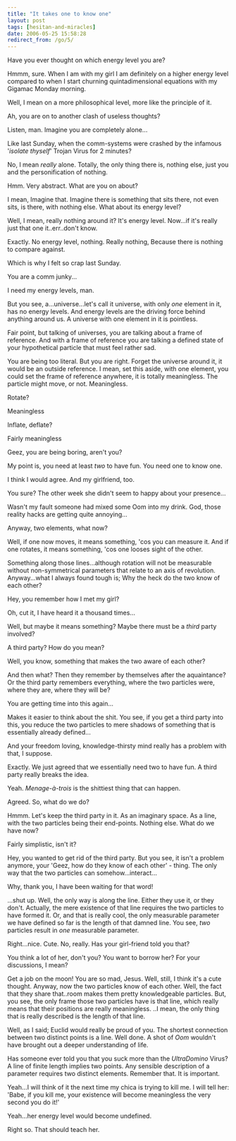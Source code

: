 ```yaml
---
title: "It takes one to know one"
layout: post
tags: [hesitan-and-miracles]
date: 2006-05-25 15:58:28
redirect_from: /go/5/
---
```


      

Have you ever thought on which energy level you are?

Hmmm, sure. When I am with my girl I am definitely on a higher energy          level compared to when I start churning quintadimensional equations with          my Gigamac Monday morning.

Well, I mean on a more philosophical level, more like the principle of          it.

Ah, you are on to another clash of useless thoughts?

Listen, man. Imagine you are completely alone...

Like last Sunday, when the comm-systems were crashed by the infamous &#39;_isolate          thyself_&#39; Trojan Virus for 2 minutes?

No, I mean _really_ alone. Totally, the only thing there is, nothing          else, just you and the personification of nothing.

Hmm. Very abstract. What are you on about?

I mean, Imagine that. Imagine there is something that sits there, not          even sits, is there, with nothing else. What about its energy level?

Well, I mean, really nothing around it? It&#39;s energy level. Now...if it&#39;s          really just that one it..err..don&#39;t know.

Exactly. No energy level, nothing. Really nothing, Because there is nothing          to compare against.

Which is why I felt so crap last Sunday.

You are a comm junky...

I need my energy levels, man.

But you see, a...universe...let&#39;s call it universe, with only _one_          element in it, has no energy levels. And energy levels are the driving          force behind anything around us. A universe with one element in it is          pointless.

Fair point, but talking of universes, you are talking about a frame of          reference. And with a frame of reference you are talking a defined state          of your hypothetical particle that must feel rather sad.

You are being too literal. But you are right. Forget the universe around          it, it would be an outside reference. I mean, set this aside, with one          element, you could set the frame of reference anywhere, it is totally          meaningless. The particle might move, or not. Meaningless.

Rotate?

Meaningless

Inflate, deflate?

Fairly meaningless

Geez, you are being boring, aren&#39;t you?

My point is, you need at least _two_ to have fun. You need one to          know one.

I think I would agree. And my girlfriend, too.

You sure? The other week she didn&#39;t seem to happy about your presence...

Wasn&#39;t my fault someone had mixed some Oom into my drink. God, those reality          hacks are getting quite annoying...

Anyway, two elements, what now?

Well, if one now moves, it means something, &#39;cos you can measure it. And          if one rotates, it means something, &#39;cos one looses sight of the other.

Something along those lines...although rotation will not be measurable          without non-symmetrical parameters that relate to an axis of revolution.          Anyway...what I always found tough is; Why the heck do the two know of          each other?

Hey, you remember how I met my girl?

Oh, cut it, I have heard it a thousand times...

Well, but maybe it means something? Maybe there must be a _third_          party involved?

A third party? How do you mean?

Well, you know, something that makes the two aware of each other?

And then what? Then they remember by themselves after the aquaintance?          Or the third party remembers everything, where the two particles were,          where they are, where they will be?

You are getting time into this again...

Makes it easier to think about the shit. You see, if you get a third party          into this, you reduce the two particles to mere shadows of something that          is essentially already defined...

And your freedom loving, knowledge-thirsty mind really has a problem with          that, I suppose.

Exactly. We just agreed that we essentially need two to have fun. A third          party really breaks the idea.

Yeah. _Menage-à-trois_ is the shittiest thing that can happen.

Agreed. So, what do we do?

Hmmm. Let&#39;s keep the third party in it. As an imaginary space. As a line,          with the two particles being their end-points. Nothing else. What do we          have now?

Fairly simplistic, isn&#39;t it?

Hey, you wanted to get rid of the third party. But you see, it isn&#39;t a          problem anymore, your &#39;Geez, how do they know of each other&#39; - thing.          The only way that the two particles can somehow...interact...

Why, thank you, I have been waiting for that word!

...shut up. Well, the only way is along the line. Either they use it,          or they don&#39;t. Actually, the mere existence of that line requires the          two particles to have formed it. Or, and that is really cool, the only          measurable parameter we have defined so far is the length of that damned          line. You see, _two_ particles result in _one_ measurable parameter.

Right...nice. Cute. No, really. Has your girl-friend told you that?

You think a lot of her, don&#39;t you? You want to borrow her? For your discussions,          I mean?

Get a job on the moon! You are so mad, Jesus. Well, still, I think it&#39;s          a cute thought. Anyway, now the two particles know of each other. Well,          the fact that they share that..room makes them pretty knowledgeable particles.          But, you see, the only frame those two particles have is that line, which          really means that their positions are really meaningless. ..I mean, the          only thing that is really described is the length of that line.

Well, as I said; Euclid would really be proud of you. The shortest connection          between two distinct points is a line. Well done. A shot of _Oom_          wouldn&#39;t have brought out a deeper understanding of life.

Has someone ever told you that you suck more than the _UltraDomino_          Virus? A line of finite length implies two points. Any sensible description          of a parameter requires two distinct elements. Remember that. It is important.

Yeah...I will think of it the next time my chica is trying to kill me.          I will tell her: &#39;Babe, if you kill me, your existence will become meaningless          the very second you do it!&#39;

Yeah...her energy level would become undefined.

Right so. That should teach her.
 